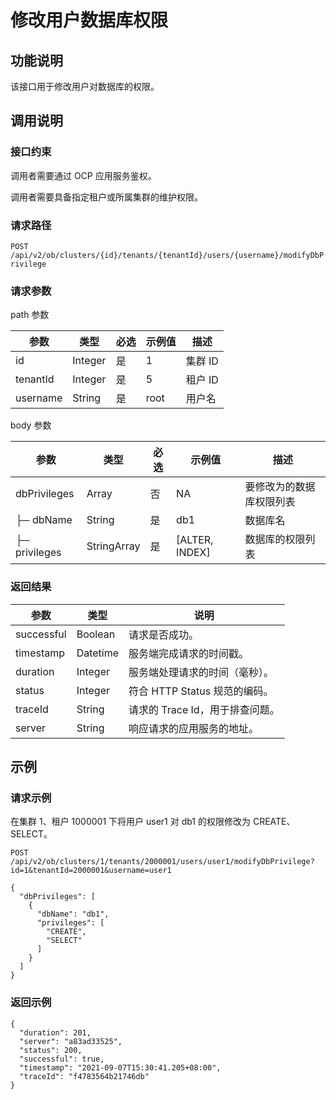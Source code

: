 修改用户数据库权限 
==============================



功能说明 
-------------------------

该接口用于修改用户对数据库的权限。

调用说明 
-------------------------

### 接口约束 

调用者需要通过 OCP 应用服务鉴权。

调用者需要具备指定租户或所属集群的维护权限。

### 请求路径 

`POST /api/v2/ob/clusters/{id}/tenants/{tenantId}/users/{username}/modifyDbPrivilege`

### 请求参数 

path 参数


|    参数    |   类型    | 必选 | 示例值  |  描述   |
|----------|---------|----|------|-------|
| id       | Integer | 是  | 1    | 集群 ID |
| tenantId | Integer | 是  | 5    | 租户 ID |
| username | String  | 是  | root | 用户名   |



body 参数


|      参数       |     类型      | 必选 |       示例值        |      描述      |
|---------------|-------------|----|------------------|--------------|
| dbPrivileges  | Array       | 否  | NA               | 要修改为的数据库权限列表 |
| ├─ dbName     | String      | 是  | db1              | 数据库名         |
| ├─ privileges | StringArray | 是  | \[ALTER, INDEX\] | 数据库的权限列表     |



### 返回结果 



|     参数     |    类型    |          说明           |
|------------|----------|-----------------------|
| successful | Boolean  | 请求是否成功。               |
| timestamp  | Datetime | 服务端完成请求的时间戳。          |
| duration   | Integer  | 服务端处理请求的时间（毫秒）。       |
| status     | Integer  | 符合 HTTP Status 规范的编码。 |
| traceId    | String   | 请求的 Trace Id，用于排查问题。  |
| server     | String   | 响应请求的应用服务的地址。         |



示例 
-----------------------

### 请求示例 

在集群 1、租户 1000001 下将用户 user1 对 db1 的权限修改为 CREATE、SELECT。

`POST /api/v2/ob/clusters/1/tenants/2000001/users/user1/modifyDbPrivilege?id=1&tenantId=2000001&username=user1`

```unknow
{
  "dbPrivileges": [
    {
      "dbName": "db1",
      "privileges": [
        "CREATE",
        "SELECT"
      ]
    }
  ]
}
```



### 返回示例 

```unknow
{
  "duration": 201,
  "server": "a83ad33525",
  "status": 200,
  "successful": true,
  "timestamp": "2021-09-07T15:30:41.205+08:00",
  "traceId": "f4783564b21746db"
}
```


